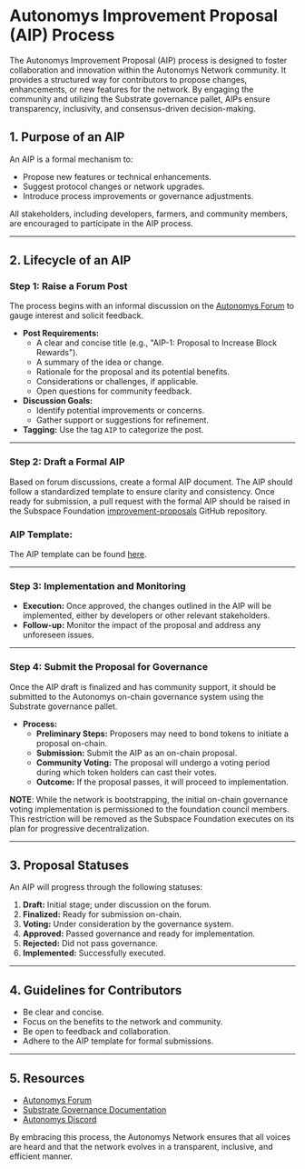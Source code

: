 # Autonomys Improvement Proposal (AIP) Process

The Autonomys Improvement Proposal (AIP) process is designed to foster collaboration and innovation within the Autonomys Network community. It provides a structured way for contributors to propose changes, enhancements, or new features for the network. By engaging the community and utilizing the Substrate governance pallet, AIPs ensure transparency, inclusivity, and consensus-driven decision-making.

## 1. **Purpose of an AIP**

An AIP is a formal mechanism to:

- Propose new features or technical enhancements.
- Suggest protocol changes or network upgrades.
- Introduce process improvements or governance adjustments.

All stakeholders, including developers, farmers, and community members, are encouraged to participate in the AIP process.

---

## 2. **Lifecycle of an AIP**

### Step 1: **Raise a Forum Post**

The process begins with an informal discussion on the [Autonomys Forum](https://forum.autonomys.xyz) to gauge interest and solicit feedback.

- **Post Requirements:**
    - A clear and concise title (e.g., "AIP-1: Proposal to Increase Block Rewards").
    - A summary of the idea or change.
    - Rationale for the proposal and its potential benefits.
    - Considerations or challenges, if applicable.
    - Open questions for community feedback.
- **Discussion Goals:**
    - Identify potential improvements or concerns.
    - Gather support or suggestions for refinement.
- **Tagging:** Use the tag `AIP` to categorize the post.

---

### Step 2: **Draft a Formal AIP**

Based on forum discussions, create a formal AIP document. The AIP should follow a standardized template to ensure clarity and consistency. Once ready for submission, a pull request with the formal AIP should be raised in the Subspace Foundation [improvement-proposals](https://github.com/subspace/improvement-proposals) GitHub repository.

### AIP Template:

The AIP template can be found [here](aip-template.md).

---

### Step 3: **Implementation and Monitoring**

- **Execution:** Once approved, the changes outlined in the AIP will be implemented, either by developers or other relevant stakeholders.
- **Follow-up:** Monitor the impact of the proposal and address any unforeseen issues.

---

### Step 4: **Submit the Proposal for Governance**

Once the AIP draft is finalized and has community support, it should be submitted to the Autonomys on-chain governance system using the Substrate governance pallet.

- **Process:**
    - **Preliminary Steps:** Proposers may need to bond tokens to initiate a proposal on-chain.
    - **Submission:** Submit the AIP as an on-chain proposal.
    - **Community Voting:** The proposal will undergo a voting period during which token holders can cast their votes.
    - **Outcome:** If the proposal passes, it will proceed to implementation.

**NOTE**: While the network is bootstrapping, the initial on-chain governance voting implementation is permissioned to the foundation council members. This restriction will be removed as the Subspace Foundation executes on its plan for progressive decentralization.

---

## 3. **Proposal Statuses**

An AIP will progress through the following statuses:

1. **Draft:** Initial stage; under discussion on the forum.
2. **Finalized:** Ready for submission on-chain.
3. **Voting:** Under consideration by the governance system.
4. **Approved:** Passed governance and ready for implementation.
5. **Rejected:** Did not pass governance.
6. **Implemented:** Successfully executed.

---

## 4. **Guidelines for Contributors**

- Be clear and concise.
- Focus on the benefits to the network and community.
- Be open to feedback and collaboration.
- Adhere to the AIP template for formal submissions.

---

## 5. **Resources**

- [Autonomys Forum](https://forum.autonomys.xyz/)
- [Substrate Governance Documentation](https://wiki.polkadot.network/docs/learn/learn-governance)
- [Autonomys Discord](https://autonomys.xyz/discord)

By embracing this process, the Autonomys Network ensures that all voices are heard and that the network evolves in a transparent, inclusive, and efficient manner.